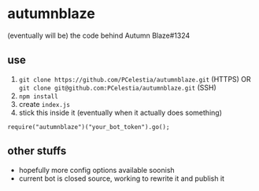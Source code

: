 # autumnblaze

(eventually will be) the code behind Autumn Blaze#1324

## use
1. `git clone https://github.com/PCelestia/autumnblaze.git` (HTTPS) OR `git clone git@github.com:PCelestia/autumnblaze.git` (SSH)
2. `npm install`
3. create `index.js`
4. stick this inside it (eventually when it actually does something)
```
require("autumnblaze")("your_bot_token").go();
```
## other stuffs
- hopefully more config options available soonish
- current bot is closed source, working to rewrite it and publish it
